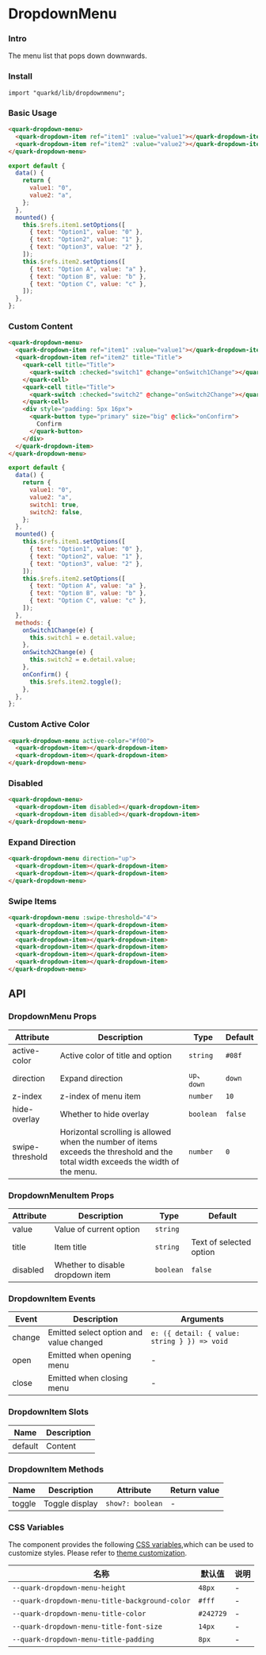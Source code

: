 # DropdownMenu

### Intro

The menu list that pops down downwards.

### Install

```tsx
import "quarkd/lib/dropdownmenu";
```

### Basic Usage

```html
<quark-dropdown-menu>
  <quark-dropdown-item ref="item1" :value="value1"></quark-dropdown-item>
  <quark-dropdown-item ref="item2" :value="value2"></quark-dropdown-item>
</quark-dropdown-menu>
```

```js
export default {
  data() {
    return {
      value1: "0",
      value2: "a",
    };
  },
  mounted() {
    this.$refs.item1.setOptions([
      { text: "Option1", value: "0" },
      { text: "Option2", value: "1" },
      { text: "Option3", value: "2" },
    ]);
    this.$refs.item2.setOptions([
      { text: "Option A", value: "a" },
      { text: "Option B", value: "b" },
      { text: "Option C", value: "c" },
    ]);
  },
};
```

### Custom Content

```html
<quark-dropdown-menu>
  <quark-dropdown-item ref="item1" :value="value1"></quark-dropdown-item>
  <quark-dropdown-item ref="item2" title="Title">
    <quark-cell title="Title">
      <quark-switch :checked="switch1" @change="onSwitch1Change"></quark-switch>
    </quark-cell>
    <quark-cell title="Title">
      <quark-switch :checked="switch2" @change="onSwitch2Change"></quark-switch>
    </quark-cell>
    <div style="padding: 5px 16px">
      <quark-button type="primary" size="big" @click="onConfirm">
        Confirm
      </quark-button>
    </div>
  </quark-dropdown-item>
</quark-dropdown-menu>
```

```js
export default {
  data() {
    return {
      value1: "0",
      value2: "a",
      switch1: true,
      switch2: false,
    };
  },
  mounted() {
    this.$refs.item1.setOptions([
      { text: "Option1", value: "0" },
      { text: "Option2", value: "1" },
      { text: "Option3", value: "2" },
    ]);
    this.$refs.item2.setOptions([
      { text: "Option A", value: "a" },
      { text: "Option B", value: "b" },
      { text: "Option C", value: "c" },
    ]);
  },
  methods: {
    onSwitch1Change(e) {
      this.switch1 = e.detail.value;
    },
    onSwitch2Change(e) {
      this.switch2 = e.detail.value;
    },
    onConfirm() {
      this.$refs.item2.toggle();
    },
  },
};
```

### Custom Active Color

```html
<quark-dropdown-menu active-color="#f00">
  <quark-dropdown-item></quark-dropdown-item>
  <quark-dropdown-item></quark-dropdown-item>
</quark-dropdown-menu>
```

### Disabled

```html
<quark-dropdown-menu>
  <quark-dropdown-item disabled></quark-dropdown-item>
  <quark-dropdown-item disabled></quark-dropdown-item>
</quark-dropdown-menu>
```

### Expand Direction

```html
<quark-dropdown-menu direction="up">
  <quark-dropdown-item></quark-dropdown-item>
  <quark-dropdown-item></quark-dropdown-item>
</quark-dropdown-menu>
```

### Swipe Items

```html
<quark-dropdown-menu :swipe-threshold="4">
  <quark-dropdown-item></quark-dropdown-item>
  <quark-dropdown-item></quark-dropdown-item>
  <quark-dropdown-item></quark-dropdown-item>
  <quark-dropdown-item></quark-dropdown-item>
  <quark-dropdown-item></quark-dropdown-item>
  <quark-dropdown-item></quark-dropdown-item>
</quark-dropdown-menu>
```

## API

### DropdownMenu Props

| Attribute       | Description                                                                                                                       | Type         | Default |
| --------------- | --------------------------------------------------------------------------------------------------------------------------------- | ------------ | ------- |
| active-color    | Active color of title and option                                                                                                  | `string`     | `#08f`  |
| direction       | Expand direction                                                                                                                  | `up`、`down` | `down`  |
| z-index         | z-index of menu item                                                                                                              | `number`     | `10`    |
| hide-overlay    | Whether to hide overlay                                                                                                           | `boolean`    | `false` |
| swipe-threshold | Horizontal scrolling is allowed when the number of items exceeds the threshold and the total width exceeds the width of the menu. | `number`     | `0`     |

### DropdownMenuItem Props

| Attribute | Description                      | Type      | Default                 |
| --------- | -------------------------------- | --------- | ----------------------- |
| value     | Value of current option          | `string`  |                         |
| title     | Item title                       | `string`  | Text of selected option |
| disabled  | Whether to disable dropdown item | `boolean` | `false`                 |

### DropdownItem Events

| Event  | Description                             | Arguments                                    |
| ------ | --------------------------------------- | -------------------------------------------- |
| change | Emitted select option and value changed | `e: ({ detail: { value: string } }) => void` |
| open   | Emitted when opening menu               | -                                            |
| close  | Emitted when closing menu               | -                                            |

### DropdownItem Slots

| Name    | Description |
| ------- | ----------- |
| default | Content     |

### DropdownItem Methods

| Name   | Description    | Attribute        | Return value |
| ------ | -------------- | ---------------- | ------------ |
| toggle | Toggle display | `show?: boolean` | -            |

### CSS Variables

The component provides the following [CSS variables](https://developer.mozilla.org/zh-CN/docs/Web/CSS/Using_CSS_custom_properties),which can be used to customize styles. Please refer to [theme customization](#/zh-CN/guide/theme).

| 名称                                           | 默认值    | 说明 |
| ---------------------------------------------- | --------- | ---- |
| `--quark-dropdown-menu-height`                 | `48px`    | -    |
| `--quark-dropdown-menu-title-background-color` | `#fff`    | -    |
| `--quark-dropdown-menu-title-color`            | `#242729` | -    |
| `--quark-dropdown-menu-title-font-size`        | `14px`    | -    |
| `--quark-dropdown-menu-title-padding`          | `8px`     | -    |
